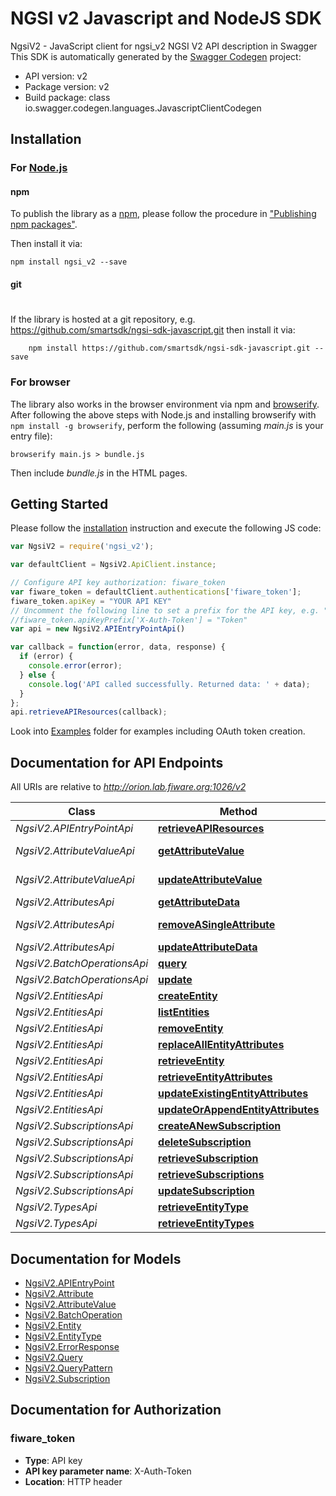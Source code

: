 # NGSI v2 Javascript and NodeJS SDK

NgsiV2 - JavaScript client for ngsi_v2
NGSI V2 API description in Swagger
This SDK is automatically generated by the [Swagger Codegen](https://github.com/swagger-api/swagger-codegen) project:

- API version: v2
- Package version: v2
- Build package: class io.swagger.codegen.languages.JavascriptClientCodegen

## Installation

### For [Node.js](https://nodejs.org/)

#### npm

To publish the library as a [npm](https://www.npmjs.com/),
please follow the procedure in ["Publishing npm packages"](https://docs.npmjs.com/getting-started/publishing-npm-packages).

Then install it via:

```shell
npm install ngsi_v2 --save
```

#### git
#
If the library is hosted at a git repository, e.g.
https://github.com/smartsdk/ngsi-sdk-javascript.git
then install it via:

```shell
    npm install https://github.com/smartsdk/ngsi-sdk-javascript.git --save
```

### For browser

The library also works in the browser environment via npm and [browserify](http://browserify.org/). After following
the above steps with Node.js and installing browserify with `npm install -g browserify`,
perform the following (assuming *main.js* is your entry file):

```shell
browserify main.js > bundle.js
```

Then include *bundle.js* in the HTML pages.

## Getting Started

Please follow the [installation](#installation) instruction and execute the following JS code:

```javascript
var NgsiV2 = require('ngsi_v2');

var defaultClient = NgsiV2.ApiClient.instance;

// Configure API key authorization: fiware_token
var fiware_token = defaultClient.authentications['fiware_token'];
fiware_token.apiKey = "YOUR API KEY"
// Uncomment the following line to set a prefix for the API key, e.g. "Token" (defaults to null)
//fiware_token.apiKeyPrefix['X-Auth-Token'] = "Token"
var api = new NgsiV2.APIEntryPointApi()

var callback = function(error, data, response) {
  if (error) {
    console.error(error);
  } else {
    console.log('API called successfully. Returned data: ' + data);
  }
};
api.retrieveAPIResources(callback);

```

Look into [Examples](examples) folder for examples including OAuth token creation.

## Documentation for API Endpoints

All URIs are relative to *http://orion.lab.fiware.org:1026/v2*

Class | Method | HTTP request | Description
------------ | ------------- | ------------- | -------------
*NgsiV2.APIEntryPointApi* | [**retrieveAPIResources**](docs/APIEntryPointApi.md#retrieveAPIResources) | **GET** / |
*NgsiV2.AttributeValueApi* | [**getAttributeValue**](docs/AttributeValueApi.md#getAttributeValue) | **GET** /entities/{entityId}/attrs/{attrName}/value |
*NgsiV2.AttributeValueApi* | [**updateAttributeValue**](docs/AttributeValueApi.md#updateAttributeValue) | **PUT** /entities/{entityId}/attrs/{attrName}/value |
*NgsiV2.AttributesApi* | [**getAttributeData**](docs/AttributesApi.md#getAttributeData) | **GET** /entities/{entityId}/attrs/{attrName} |
*NgsiV2.AttributesApi* | [**removeASingleAttribute**](docs/AttributesApi.md#removeASingleAttribute) | **DELETE** /entities/{entityId}/attrs/{attrName} |
*NgsiV2.AttributesApi* | [**updateAttributeData**](docs/AttributesApi.md#updateAttributeData) | **PUT** /entities/{entityId}/attrs/{attrName} |
*NgsiV2.BatchOperationsApi* | [**query**](docs/BatchOperationsApi.md#query) | **POST** /op/query |
*NgsiV2.BatchOperationsApi* | [**update**](docs/BatchOperationsApi.md#update) | **POST** /op/update |
*NgsiV2.EntitiesApi* | [**createEntity**](docs/EntitiesApi.md#createEntity) | **POST** /entities |
*NgsiV2.EntitiesApi* | [**listEntities**](docs/EntitiesApi.md#listEntities) | **GET** /entities |
*NgsiV2.EntitiesApi* | [**removeEntity**](docs/EntitiesApi.md#removeEntity) | **DELETE** /entities/{entityId} |
*NgsiV2.EntitiesApi* | [**replaceAllEntityAttributes**](docs/EntitiesApi.md#replaceAllEntityAttributes) | **PUT** /entities/{entityId}/attrs |
*NgsiV2.EntitiesApi* | [**retrieveEntity**](docs/EntitiesApi.md#retrieveEntity) | **GET** /entities/{entityId} |
*NgsiV2.EntitiesApi* | [**retrieveEntityAttributes**](docs/EntitiesApi.md#retrieveEntityAttributes) | **GET** /entities/{entityId}/attrs |
*NgsiV2.EntitiesApi* | [**updateExistingEntityAttributes**](docs/EntitiesApi.md#updateExistingEntityAttributes) | **PATCH** /entities/{entityId}/attrs |
*NgsiV2.EntitiesApi* | [**updateOrAppendEntityAttributes**](docs/EntitiesApi.md#updateOrAppendEntityAttributes) | **POST** /entities/{entityId}/attrs |
*NgsiV2.SubscriptionsApi* | [**createANewSubscription**](docs/SubscriptionsApi.md#createANewSubscription) | **POST** /subscriptions |
*NgsiV2.SubscriptionsApi* | [**deleteSubscription**](docs/SubscriptionsApi.md#deleteSubscription) | **DELETE** /subscriptions/{subscriptionId} |
*NgsiV2.SubscriptionsApi* | [**retrieveSubscription**](docs/SubscriptionsApi.md#retrieveSubscription) | **GET** /subscriptions/{subscriptionId} |
*NgsiV2.SubscriptionsApi* | [**retrieveSubscriptions**](docs/SubscriptionsApi.md#retrieveSubscriptions) | **GET** /subscriptions |
*NgsiV2.SubscriptionsApi* | [**updateSubscription**](docs/SubscriptionsApi.md#updateSubscription) | **PATCH** /subscriptions/{subscriptionId} |
*NgsiV2.TypesApi* | [**retrieveEntityType**](docs/TypesApi.md#retrieveEntityType) | **GET** /types/{entityType} |
*NgsiV2.TypesApi* | [**retrieveEntityTypes**](docs/TypesApi.md#retrieveEntityTypes) | **GET** /types/ |


## Documentation for Models
 - [NgsiV2.APIEntryPoint](docs/APIEntryPoint.md)
 - [NgsiV2.Attribute](docs/Attribute.md)
 - [NgsiV2.AttributeValue](docs/AttributeValue.md)
 - [NgsiV2.BatchOperation](docs/BatchOperation.md)
 - [NgsiV2.Entity](docs/Entity.md)
 - [NgsiV2.EntityType](docs/EntityType.md)
 - [NgsiV2.ErrorResponse](docs/ErrorResponse.md)
 - [NgsiV2.Query](docs/Query.md)
 - [NgsiV2.QueryPattern](docs/QueryPattern.md)
 - [NgsiV2.Subscription](docs/Subscription.md)


## Documentation for Authorization

### fiware_token

- **Type**: API key
- **API key parameter name**: X-Auth-Token
- **Location**: HTTP header

